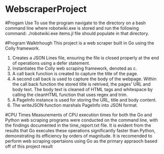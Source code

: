 # WebscraperProject
#Progam Use
To use the program navigate to the directory on a bash command line where robotwiki.exe is stored and run the following command:
./robotwiki.exe
items.jl file should populate in that directory.

#Program Walktrhough
This project is a web scraper built in Go using the Colly framework.

1. Creates a JSON Lines file, ensuring the file is closed properly at the end of operations using a defer statement.
2. Instantiates the Colly web scraping framework, denoted as c. 
3. A call back function is created to capture the title of the page.
4. A second call back is used to capture the body of the webpage. Within the call back function the stored title is retrived, the pages' URL and body text. The body text is cleaned of HTML tags and whitespace by calling the cleanHTML function that uses regex and trim.
5. A PageInfo instance is used for storing the URL, title and body content.
6. The writeJSON function marshals PageInfo into JSON format.

#CPU Times
Measurements of CPU execution times for both the Go and Python web scraping programs were conducted on the command line, with the findings documented in the time_report.txt file. It is evident from the results that Go executes these operations significantly faster than Python, demonstrating its efficiency by orders of magnitude. It is recomended to perform web scraping opertaions using Go as the primary appraoch based off of this project result